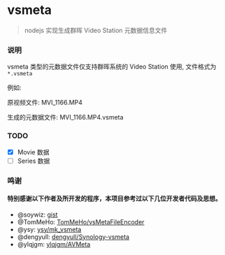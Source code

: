 # vsmeta

> nodejs 实现生成群晖 Video Station 元数据信息文件

### 说明

vsmeta 类型的元数据文件仅支持群晖系统的 Video Station 使用, 文件格式为 `*.vsmeta`

例如:

原视频文件: MVI_1166.MP4

生成的元数据文件: MVI_1166.MP4.vsmeta

### TODO

- [x] Movie 数据
- [ ] Series 数据

### 鸣谢

#### 特别感谢以下作者及所开发的程序，本项目参考过以下几位开发者代码及思想。

- @soywiz: [gist](https://gist.github.com/soywiz/2c10feb1231e70aca19a58aca9d6c16a)
- @TomMeHo: [TomMeHo/vsMetaFileEncoder](https://github.com/TomMeHo/vsMetaFileEncoder/blob/main/src/vsmetaEncoder/vsmetaBase.py)
- @ysy: [ysy/mk_vsmeta](https://github.com/ysy/mk_vsmeta/blob/master/main.c)
- @dengyull: [dengyull/Synology-vsmeta](https://github.com/dengyull/Synology-vsmeta/blob/0fb3fcc03128d6daa72249601c22efd97be1aa8d/nfo.java)
- @ylqjgm: [ylqjgm/AVMeta](https://github.com/ylqjgm/AVMeta/blob/f94b721d1d5ada090c199b8d081e43f26e4af9a8/pkg/media/vsmeta.go)
